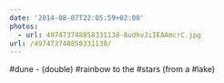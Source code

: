 ```yaml
---
date: '2014-08-07T22:05:59+02:00'
photos:
  - url: 497473748858331138-BudhvJiIEAAmcrC.jpg
url: /497473748858331138/
---
```

#dune - (double) #rainbow to the #stars (from a #lake) 
